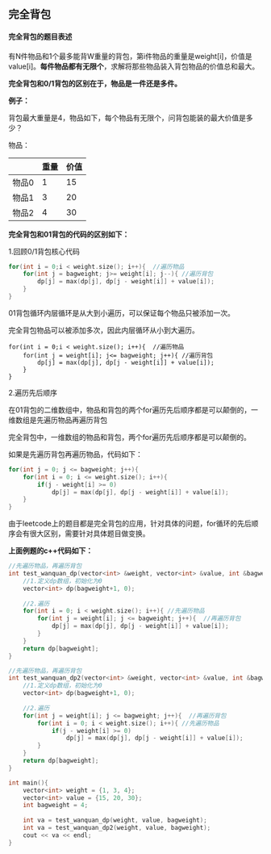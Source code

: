 ## 完全背包

#### 完全背包的题目表述

有N件物品和1个最多能背W重量的背包，第i件物品的重量是weight[i]，价值是value[i]。**每件物品都有无限个**，求解将那些物品装入背包物品的价值总和最大。

**完全背包和0/1背包的区别在于，物品是一件还是多件。**

**例子：**

背包最大重量是4，物品如下，每个物品有无限个，问背包能装的最大价值是多少？

物品：

|       | 重量 | 价值 |
| ----- | ---- | ---- |
| 物品0 | 1    | 15   |
| 物品1 | 3    | 20   |
| 物品2 | 4    | 30   |

**完全背包和01背包的代码的区别如下：**

1.回顾0/1背包核心代码

```c++
for(int i = 0;i < weight.size(); i++){  //遍历物品
	for(int j = bagweight; j>= weight[i]; j--){ //遍历背包
		dp[j] = max(dp[j], dp[j - weight[i]] + value[i]);
	}
}
```

01背包循环内层循环是从大到小遍历，可以保证每个物品只被添加一次。

完全背包物品可以被添加多次，因此内层循环从小到大遍历。

```
for(int i = 0;i < weight.size(); i++){  //遍历物品
	for(int j = weight[i]; j<= bagweight; j++){ //遍历背包
		dp[j] = max(dp[j], dp[j - weight[i]] + value[i]);
	}
}
```

2.遍历先后顺序

在01背包的二维数组中，物品和背包的两个for遍历先后顺序都是可以颠倒的，一维数组是先遍历物品再遍历背包

完全背包中，一维数组的物品和背包，两个for遍历先后顺序都是可以颠倒的。

如果是先遍历背包再遍历物品，代码如下：

```c++
for(int j = 0; j <= bagweight; j++){
	for(int i = 0; i <= weight.size(); i++){
		if(j - weight[i] >= 0) 
			dp[j] = max(dp[j], dp[j - weight[i]] + value[i]);
	}
}
```

由于leetcode上的题目都是完全背包的应用，针对具体的问题，for循环的先后顺序会有很大区别，需要针对具体题目做变换。



**上面例题的c++代码如下：**

```c++
//先遍历物品，再遍历背包
int test_wanquan_dp(vector<int> &weight, vector<int> &value, int &bagweight){  
    //1.定义dp数组，初始化为0
    vector<int> dp(bagweight+1, 0);
    
    //2.遍历
    for(int i = 0; i < weight.size(); i++){ //先遍历物品
        for(int j = weight[i]; j <= bagweight; j++){  //再遍历背包
            dp[j] = max(dp[j], dp[j - weight[i]] + value[i]);
        }
    }
    return dp[bagweight];
}

//先遍历物品，再遍历背包
int test_wanquan_dp2(vector<int> &weight, vector<int> &value, int &bagweight){  
    //1.定义dp数组，初始化为0
    vector<int> dp(bagweight+1, 0);
    
    //2.遍历
    for(int j = weight[i]; j <= bagweight; j++){  //再遍历背包
        for(int i = 0; i < weight.size(); i++){ //先遍历物品
            if(j - weight[i] >= 0)
                dp[j] = max(dp[j], dp[j - weight[i]] + value[i]);
        }
    }
    return dp[bagweight];
}

int main(){    
	vector<int> weight = {1, 3, 4};    
	vector<int> value = {15, 20, 30};    
	int bagweight = 4;    
	
	int va = test_wanquan_dp(weight, value, bagweight);    
    int va = test_wanquan_dp2(weight, value, bagweight);    
	cout << va << endl;
}
```

